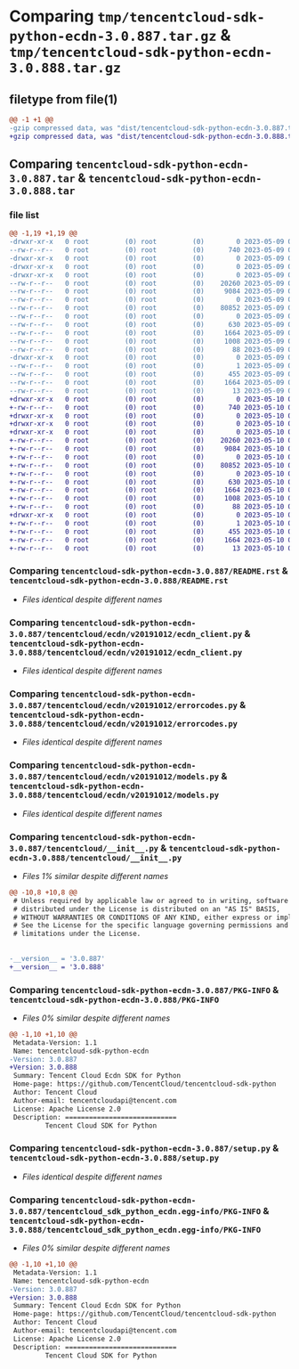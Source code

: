 # Comparing `tmp/tencentcloud-sdk-python-ecdn-3.0.887.tar.gz` & `tmp/tencentcloud-sdk-python-ecdn-3.0.888.tar.gz`

## filetype from file(1)

```diff
@@ -1 +1 @@
-gzip compressed data, was "dist/tencentcloud-sdk-python-ecdn-3.0.887.tar", last modified: Tue May  9 02:49:33 2023, max compression
+gzip compressed data, was "dist/tencentcloud-sdk-python-ecdn-3.0.888.tar", last modified: Wed May 10 02:09:42 2023, max compression
```

## Comparing `tencentcloud-sdk-python-ecdn-3.0.887.tar` & `tencentcloud-sdk-python-ecdn-3.0.888.tar`

### file list

```diff
@@ -1,19 +1,19 @@
-drwxr-xr-x   0 root         (0) root         (0)        0 2023-05-09 02:49:33.000000 tencentcloud-sdk-python-ecdn-3.0.887/
--rw-r--r--   0 root         (0) root         (0)      740 2023-05-09 02:49:33.000000 tencentcloud-sdk-python-ecdn-3.0.887/README.rst
-drwxr-xr-x   0 root         (0) root         (0)        0 2023-05-09 02:49:33.000000 tencentcloud-sdk-python-ecdn-3.0.887/tencentcloud/
-drwxr-xr-x   0 root         (0) root         (0)        0 2023-05-09 02:49:33.000000 tencentcloud-sdk-python-ecdn-3.0.887/tencentcloud/ecdn/
-drwxr-xr-x   0 root         (0) root         (0)        0 2023-05-09 02:49:33.000000 tencentcloud-sdk-python-ecdn-3.0.887/tencentcloud/ecdn/v20191012/
--rw-r--r--   0 root         (0) root         (0)    20260 2023-05-09 02:49:33.000000 tencentcloud-sdk-python-ecdn-3.0.887/tencentcloud/ecdn/v20191012/ecdn_client.py
--rw-r--r--   0 root         (0) root         (0)     9084 2023-05-09 02:49:33.000000 tencentcloud-sdk-python-ecdn-3.0.887/tencentcloud/ecdn/v20191012/errorcodes.py
--rw-r--r--   0 root         (0) root         (0)        0 2023-05-09 02:49:33.000000 tencentcloud-sdk-python-ecdn-3.0.887/tencentcloud/ecdn/v20191012/__init__.py
--rw-r--r--   0 root         (0) root         (0)    80852 2023-05-09 02:49:33.000000 tencentcloud-sdk-python-ecdn-3.0.887/tencentcloud/ecdn/v20191012/models.py
--rw-r--r--   0 root         (0) root         (0)        0 2023-05-09 02:49:33.000000 tencentcloud-sdk-python-ecdn-3.0.887/tencentcloud/ecdn/__init__.py
--rw-r--r--   0 root         (0) root         (0)      630 2023-05-09 02:49:33.000000 tencentcloud-sdk-python-ecdn-3.0.887/tencentcloud/__init__.py
--rw-r--r--   0 root         (0) root         (0)     1664 2023-05-09 02:49:33.000000 tencentcloud-sdk-python-ecdn-3.0.887/PKG-INFO
--rw-r--r--   0 root         (0) root         (0)     1008 2023-05-09 02:49:33.000000 tencentcloud-sdk-python-ecdn-3.0.887/setup.py
--rw-r--r--   0 root         (0) root         (0)       88 2023-05-09 02:49:33.000000 tencentcloud-sdk-python-ecdn-3.0.887/setup.cfg
-drwxr-xr-x   0 root         (0) root         (0)        0 2023-05-09 02:49:33.000000 tencentcloud-sdk-python-ecdn-3.0.887/tencentcloud_sdk_python_ecdn.egg-info/
--rw-r--r--   0 root         (0) root         (0)        1 2023-05-09 02:49:33.000000 tencentcloud-sdk-python-ecdn-3.0.887/tencentcloud_sdk_python_ecdn.egg-info/dependency_links.txt
--rw-r--r--   0 root         (0) root         (0)      455 2023-05-09 02:49:33.000000 tencentcloud-sdk-python-ecdn-3.0.887/tencentcloud_sdk_python_ecdn.egg-info/SOURCES.txt
--rw-r--r--   0 root         (0) root         (0)     1664 2023-05-09 02:49:33.000000 tencentcloud-sdk-python-ecdn-3.0.887/tencentcloud_sdk_python_ecdn.egg-info/PKG-INFO
--rw-r--r--   0 root         (0) root         (0)       13 2023-05-09 02:49:33.000000 tencentcloud-sdk-python-ecdn-3.0.887/tencentcloud_sdk_python_ecdn.egg-info/top_level.txt
+drwxr-xr-x   0 root         (0) root         (0)        0 2023-05-10 02:09:42.000000 tencentcloud-sdk-python-ecdn-3.0.888/
+-rw-r--r--   0 root         (0) root         (0)      740 2023-05-10 02:09:42.000000 tencentcloud-sdk-python-ecdn-3.0.888/README.rst
+drwxr-xr-x   0 root         (0) root         (0)        0 2023-05-10 02:09:42.000000 tencentcloud-sdk-python-ecdn-3.0.888/tencentcloud/
+drwxr-xr-x   0 root         (0) root         (0)        0 2023-05-10 02:09:42.000000 tencentcloud-sdk-python-ecdn-3.0.888/tencentcloud/ecdn/
+drwxr-xr-x   0 root         (0) root         (0)        0 2023-05-10 02:09:42.000000 tencentcloud-sdk-python-ecdn-3.0.888/tencentcloud/ecdn/v20191012/
+-rw-r--r--   0 root         (0) root         (0)    20260 2023-05-10 02:09:42.000000 tencentcloud-sdk-python-ecdn-3.0.888/tencentcloud/ecdn/v20191012/ecdn_client.py
+-rw-r--r--   0 root         (0) root         (0)     9084 2023-05-10 02:09:42.000000 tencentcloud-sdk-python-ecdn-3.0.888/tencentcloud/ecdn/v20191012/errorcodes.py
+-rw-r--r--   0 root         (0) root         (0)        0 2023-05-10 02:09:42.000000 tencentcloud-sdk-python-ecdn-3.0.888/tencentcloud/ecdn/v20191012/__init__.py
+-rw-r--r--   0 root         (0) root         (0)    80852 2023-05-10 02:09:42.000000 tencentcloud-sdk-python-ecdn-3.0.888/tencentcloud/ecdn/v20191012/models.py
+-rw-r--r--   0 root         (0) root         (0)        0 2023-05-10 02:09:42.000000 tencentcloud-sdk-python-ecdn-3.0.888/tencentcloud/ecdn/__init__.py
+-rw-r--r--   0 root         (0) root         (0)      630 2023-05-10 02:09:42.000000 tencentcloud-sdk-python-ecdn-3.0.888/tencentcloud/__init__.py
+-rw-r--r--   0 root         (0) root         (0)     1664 2023-05-10 02:09:42.000000 tencentcloud-sdk-python-ecdn-3.0.888/PKG-INFO
+-rw-r--r--   0 root         (0) root         (0)     1008 2023-05-10 02:09:42.000000 tencentcloud-sdk-python-ecdn-3.0.888/setup.py
+-rw-r--r--   0 root         (0) root         (0)       88 2023-05-10 02:09:42.000000 tencentcloud-sdk-python-ecdn-3.0.888/setup.cfg
+drwxr-xr-x   0 root         (0) root         (0)        0 2023-05-10 02:09:42.000000 tencentcloud-sdk-python-ecdn-3.0.888/tencentcloud_sdk_python_ecdn.egg-info/
+-rw-r--r--   0 root         (0) root         (0)        1 2023-05-10 02:09:42.000000 tencentcloud-sdk-python-ecdn-3.0.888/tencentcloud_sdk_python_ecdn.egg-info/dependency_links.txt
+-rw-r--r--   0 root         (0) root         (0)      455 2023-05-10 02:09:42.000000 tencentcloud-sdk-python-ecdn-3.0.888/tencentcloud_sdk_python_ecdn.egg-info/SOURCES.txt
+-rw-r--r--   0 root         (0) root         (0)     1664 2023-05-10 02:09:42.000000 tencentcloud-sdk-python-ecdn-3.0.888/tencentcloud_sdk_python_ecdn.egg-info/PKG-INFO
+-rw-r--r--   0 root         (0) root         (0)       13 2023-05-10 02:09:42.000000 tencentcloud-sdk-python-ecdn-3.0.888/tencentcloud_sdk_python_ecdn.egg-info/top_level.txt
```

### Comparing `tencentcloud-sdk-python-ecdn-3.0.887/README.rst` & `tencentcloud-sdk-python-ecdn-3.0.888/README.rst`

 * *Files identical despite different names*

### Comparing `tencentcloud-sdk-python-ecdn-3.0.887/tencentcloud/ecdn/v20191012/ecdn_client.py` & `tencentcloud-sdk-python-ecdn-3.0.888/tencentcloud/ecdn/v20191012/ecdn_client.py`

 * *Files identical despite different names*

### Comparing `tencentcloud-sdk-python-ecdn-3.0.887/tencentcloud/ecdn/v20191012/errorcodes.py` & `tencentcloud-sdk-python-ecdn-3.0.888/tencentcloud/ecdn/v20191012/errorcodes.py`

 * *Files identical despite different names*

### Comparing `tencentcloud-sdk-python-ecdn-3.0.887/tencentcloud/ecdn/v20191012/models.py` & `tencentcloud-sdk-python-ecdn-3.0.888/tencentcloud/ecdn/v20191012/models.py`

 * *Files identical despite different names*

### Comparing `tencentcloud-sdk-python-ecdn-3.0.887/tencentcloud/__init__.py` & `tencentcloud-sdk-python-ecdn-3.0.888/tencentcloud/__init__.py`

 * *Files 1% similar despite different names*

```diff
@@ -10,8 +10,8 @@
 # Unless required by applicable law or agreed to in writing, software
 # distributed under the License is distributed on an "AS IS" BASIS,
 # WITHOUT WARRANTIES OR CONDITIONS OF ANY KIND, either express or implied.
 # See the License for the specific language governing permissions and
 # limitations under the License.
 
 
-__version__ = '3.0.887'
+__version__ = '3.0.888'
```

### Comparing `tencentcloud-sdk-python-ecdn-3.0.887/PKG-INFO` & `tencentcloud-sdk-python-ecdn-3.0.888/PKG-INFO`

 * *Files 0% similar despite different names*

```diff
@@ -1,10 +1,10 @@
 Metadata-Version: 1.1
 Name: tencentcloud-sdk-python-ecdn
-Version: 3.0.887
+Version: 3.0.888
 Summary: Tencent Cloud Ecdn SDK for Python
 Home-page: https://github.com/TencentCloud/tencentcloud-sdk-python
 Author: Tencent Cloud
 Author-email: tencentcloudapi@tencent.com
 License: Apache License 2.0
 Description: ============================
         Tencent Cloud SDK for Python
```

### Comparing `tencentcloud-sdk-python-ecdn-3.0.887/setup.py` & `tencentcloud-sdk-python-ecdn-3.0.888/setup.py`

 * *Files identical despite different names*

### Comparing `tencentcloud-sdk-python-ecdn-3.0.887/tencentcloud_sdk_python_ecdn.egg-info/PKG-INFO` & `tencentcloud-sdk-python-ecdn-3.0.888/tencentcloud_sdk_python_ecdn.egg-info/PKG-INFO`

 * *Files 0% similar despite different names*

```diff
@@ -1,10 +1,10 @@
 Metadata-Version: 1.1
 Name: tencentcloud-sdk-python-ecdn
-Version: 3.0.887
+Version: 3.0.888
 Summary: Tencent Cloud Ecdn SDK for Python
 Home-page: https://github.com/TencentCloud/tencentcloud-sdk-python
 Author: Tencent Cloud
 Author-email: tencentcloudapi@tencent.com
 License: Apache License 2.0
 Description: ============================
         Tencent Cloud SDK for Python
```

